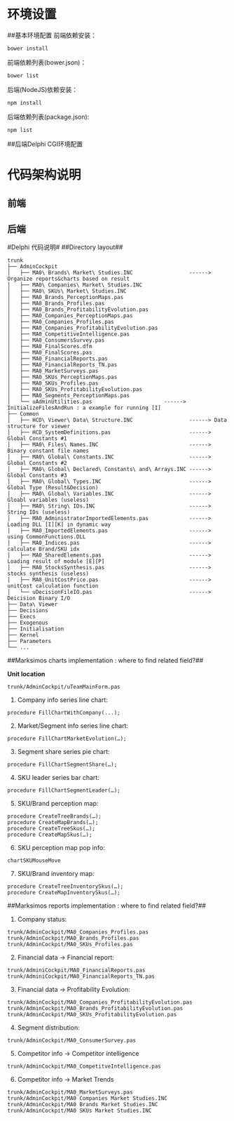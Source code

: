 # 环境设置
##基本环境配置
前端依赖安装：
```
bower install
```
前端依赖列表(bower.json)：
```
bower list
```
后端(NodeJS)依赖安装：
```
npm install
```
后端依赖列表(package.json):
```
npm list
```
##后端Delphi CGI环境配置




# 代码架构说明

## 前端

## 后端




#Delphi 代码说明#
##Directory layout##
```
trunk
├── AdminCockpit
│   ├── MA0\ Brands\ Market\ Studies.INC  				  ------> Organize reports&charts based on result 
│   ├── MA0\ Companies\ Market\ Studies.INC
│   ├── MA0\ SKUs\ Market\ Studies.INC
│   ├── MA0_Brands_PerceptionMaps.pas
│   ├── MA0_Brands_Profiles.pas
│   ├── MA0_Brands_ProfitabilityEvolution.pas
│   ├── MA0_Companies_PerceptionMaps.pas
│   ├── MA0_Companies_Profiles.pas
│   ├── MA0_Companies_ProfitabilityEvolution.pas
│   ├── MA0_CompetitiveIntelligence.pas
│   ├── MA0_ConsumersSurvey.pas
│   ├── MA0_FinalScores.dfm
│   ├── MA0_FinalScores.pas
│   ├── MA0_FinancialReports.pas
│   ├── MA0_FinancialReports_TN.pas
│   ├── MA0_MarketSurveys.pas
│   ├── MA0_SKUs_PerceptionMaps.pas
│   ├── MA0_SKUs_Profiles.pas
│   ├── MA0_SKUs_ProfitabilityEvolution.pas
│   ├── MA0_Segments_PerceptionMaps.pas
│   └── uAdminUtilities.pas                       ------> InitializeFilesAndRun : a example for running [I]
├── Common
│   ├── HCD\ Viewer\ Data\ Structure.INC 				  ------> Data structure for viewer 
│   ├── HCD_SystemDefinitions.pas                         ------> Global Constants #1
│   ├── MA0\ Files\ Names.INC 							  ------> Binary constant file names
│   ├── MA0\ Global\ Constants.INC  				      ------> Global Constants #2
│   ├── MA0\ Global\ Declared\ Constants\ and\ Arrays.INC ------> Global Constants #3
│   ├── MA0\ Global\ Types.INC 							  ------> Global Type (Result&Decision)
│   ├── MA0\ Global\ Variables.INC 						  ------> Gloabl variables (useless)
│   ├── MA0\ String\ IDs.INC 						      ------> String IDs (useless)
│   ├── MA0_AdministratorImportedElements.pas             ------> Loading DLL [I][K] in dynamic way
│   ├── MA0_ImportedElements.pas 						  ------> using CommonFunctions.DLL
│   ├── MA0_Indices.pas                                   ------> calculate Brand/SKU idx
│   ├── MA0_SharedElements.pas                            ------> Loading result of module [E][P] 
│   ├── MA0_StocksSynthesis.pas 	 					  ------> stocks synthesis (useless)
│   ├── MA0_UnitCostPrice.pas                             ------> unitCost calculation function
│   └── uDecisionFileIO.pas                               ------> Deicision Binary I/O
├── Data\ Viewer
├── Decisions
├── Execs
├── Exogenous
├── Initialisation
├── Kernel
├── Parameters
└── ...
```
##Marksimos charts implementation : where to find related field?##

**Unit location**
```
trunk/AdminCockpit/uTeamMainForm.pas
```

1. Company info series line chart:
```
procedure FillChartWithCompany(...);
```

2. Market/Segment info series line chart:
```
procedure FillChartMarketEvolution(…);
```

3. Segment share series pie chart:
```
procedure FillChartSegmentShare(…);
```

4. SKU leader series bar chart:
```
procedure FillChartSegmentLeader(…);
```

5. SKU/Brand perception map:
```
procedure CreateTreeBrands(…);
procedure CreateMapBrands(…);
procedure CreateTreeSkus(…);
procedure CreateMapSkus(…);
```

6. SKU perception map pop info:
```
chartSKUMouseMove
```

7. SKU/Brand inventory map:
```
procedure CreateTreeInventorySkus(…);
procedure CreateMapInventorySkus(…);
```

##Marksimos reports implementation : where to find related field?##

1. Company status:
```
trunk/AdminCockpit/MA0_Companies_Profiles.pas
trunk/AdminCockpit/MA0_Brands_Profiles.pas
trunk/AdminCockpit/MA0_SKUs_Profiles.pas
```

2. Financial data -> Financial report:
```
trunk/AdminiCockpit/MA0_FinancialReports.pas
trunk/AdminiCockpit/MA0_FinancialReports_TN.pas
```

3. Financial data -> Profitability Evolution:
```
trunk/AdminCockpit/MA0_Companies_ProfitabilityEvolution.pas
trunk/AdminCockpit/MA0_Brands_ProfitabilityEvolution.pas
trunk/AdminCockpit/MA0_SKUs_ProfitabilityEvolution.pas
```

4. Segment distribution:
```
trunk/AdminCockpit/MA0_ConsumerSurvey.pas
```

5. Competitor info -> Competitor intelligence 
```
trunk/AdminCockpit/MA0_CompetitveIntelligence.pas
```

6. Competitor info -> Market Trends
```
trunk/AdminCockpit/MA0_MarketSurveys.pas
trunk/AdminCockpit/MA0 Companies Market Studies.INC
trunk/AdminCockpit/MA0 Brands Market Studies.INC
trunk/AdminCockpit/MA0 SKUs Market Studies.INC
```










